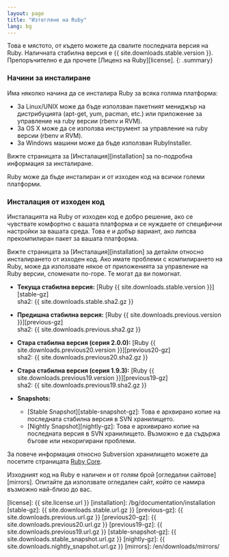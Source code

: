 ```yaml
---
layout: page
title: "Изтегляне на Ruby"
lang: bg
---
```


Това е мястото, от където можете да свалите последната версия на Ruby.
Наличната стабилна версия е {{ site.downloads.stable.version }}.
Препоръчително е да прочете [Лиценз на Ruby][license].
{: .summary}

### Начини за инсталиране

Има няколко начина да се инсталира Ruby за всяка голяма платформа:

* За Linux/UNIX може да бъде използван пакетният мениджър на
  дистрибуцията (apt-get, yum, pacman, etc.) или приложение за
  управление на ruby версии (rbenv и RVM).
* За OS X може да се използва инструмент за управление на ruby версии
  (rbenv и RVM).
* За Windows машини може да бъде използван RubyInstaller.

Вижте страницата за [Инсталация][installation] за по-подробна
информация за инсталиране.

Ruby може да бъде инсталиран и от изходен код на всички големи платформи.

### Инсталация от изходен код

Инсталацията на Ruby от изходен код е добро решение, ако се чувствате
комфортно с вашата платформа и се нуждаете от специфични настройки за
вашата среда. Това е и добър вариант, ако липсва прекомпилиран пакет за
вашата платформа.

Вижте страницата за [Инсталация][installation] за детайли относно
инсталирането от изходен код. Ако имате проблеми с компилирането на Ruby,
може да използвате някое от приложенията за управление на Ruby версии,
споменати по-горе. Те могат да ви помогнат.

* **Текуща стабилна версия:**
  [Ruby {{ site.downloads.stable.version }}][stable-gz]<br>
  sha2: {{ site.downloads.stable.sha2.gz }}

* **Предишна стабилна версия:**
  [Ruby {{ site.downloads.previous.version }}][previous-gz]<br>
  sha2: {{ site.downloads.previous.sha2.gz }}

* **Стара стабилна версия (серия 2.0.0):**
  [Ruby {{ site.downloads.previous20.version }}][previous20-gz]<br>
  sha2: {{ site.downloads.previous20.sha2.gz }}

* **Стара стабилна версия (серия 1.9.3):**
  [Ruby {{ site.downloads.previous19.version }}][previous19-gz]<br>
  sha2: {{ site.downloads.previous19.sha2.gz }}

* **Snapshots:**
  * [Stable Snapshot][stable-snapshot-gz]:
    Това е архвирано копие на последната стабилна версия в SVN хранилището.
  * [Nightly Snapshot][nightly-gz]:
    Това е архивирано копие на последната версия в SVN хранилището.
    Възможно е да съдържа бъгове или некоригирани проблеми.

За повече информация относно Subversion хранилището можете да посетите
страницата [Ruby Core](/bg/community/ruby-core/).

Изходният код на Ruby е наличен и от голям брой
[огледални сайтове][mirrors].
Опитайте да използвате огледален сайт, който се намира възможно най-близо до
вас.


[license]: {{ site.license.url }}
[installation]: /bg/documentation/installation
[stable-gz]: {{ site.downloads.stable.url.gz }}
[previous-gz]: {{ site.downloads.previous.url.gz }}
[previous20-gz]: {{ site.downloads.previous20.url.gz }}
[previous19-gz]: {{ site.downloads.previous19.url.gz }}
[stable-snapshot-gz]: {{ site.downloads.stable_snapshot.url.gz }}
[nightly-gz]: {{ site.downloads.nightly_snapshot.url.gz }}
[mirrors]: /en/downloads/mirrors/

